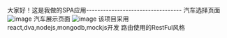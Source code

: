 
大家好！这是我做的SPA应用----------------------------------
汽车选择页面
![image](https://github.com/zy19940510/react-car-sell/select.jpg)
汽车展示页面
![image](https://github.com/zy19940510/react-car-sell/carshow.jpg)
该项目采用react,dva,nodejs,mongodb,mockjs开发
路由使用的RestFul风格